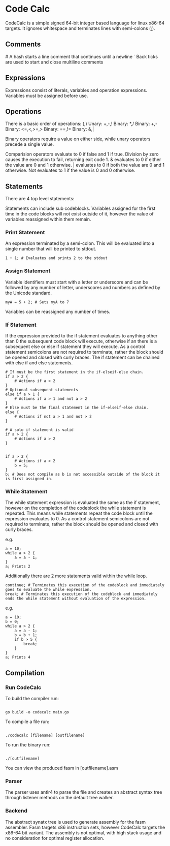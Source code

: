 # Code Calc

CodeCalc is a simple signed 64-bit integer based language for linux x86-64 targets. It ignores whitespace and terminates lines with semi-colons (;).

## Comments

\# A hash starts a line comment that continues until a newline
\` Back ticks are used to start and close multiline comments

## Expressions

Expressions consist of literals, variables and operation expressions. Variables must be assigned before use.

## Operations

There is a basic order of operations:
(,)
Unary: +,-,!
Binary: \*,/
Binary: +,-
Binary: <=,<,>=,>
Binary: ==,!=
Binary: &,|

Binary operators require a value on either side, while unary operators precede a single value.

Comparision operators evaluate to 0 if false and 1 if true. Division by zero causes the execution to fail, returning exit code 1.
& evaluates to 0 if either the value are 0 and 1 otherwise.
| evaluates to 0 if both the value are 0 and 1 otherwise.
Not evaluates to 1 if the value is 0 and 0 otherwise.

## Statements

There are 4 top level statements:

Statements can include sub codeblocks. Variables assigned for the first time in the code blocks will not exist outside of it, however the value of variables reassigned within them remain.

### Print Statement

An expression terminated by a semi-colon. This will be evaluated into a single number that will be printed to stdout.

```
1 + 1; # Evaluates and prints 2 to the stdout
```

### Assign Statement

Variable identifiers must start with a letter or underscore and can be followed by any number of letter, underscores and numbers as defined by the Unicode standard.

```
myA = 5 + 2; # Sets myA to 7
```

Variables can be reassigned any number of times.

### If Statement

If the expression provided to the if statement evaluates to anything other than 0 the subsequent code block will execute, otherwise if an there is a subsequent else or else if statement they will execute.
As a control statement semicolons are not required to terminate, rather the block should be opened and closed with curly braces.
The if statement can be chained with else if and else statements.

```
# If must be the first statement in the if-elseif-else chain.
if a > 2 {
    # Actions if a > 2
}
# Optional subsequent statements
else if a > 1 {
    # Actions if a > 1 and not a > 2
}
# Else must be the final statement in the if-elseif-else chain.
else {
    # Actions if not a > 1 and not > 2
}

# A solo if statement is valid
if a > 2 {
    # Actions if a > 2
}


if a > 2 {
    # Actions if a > 2
    b = 5;
}
b; # Does not compile as b is not accessible outside of the block it is first assigned in.
```

### While Statement

The while statement expression is evaluated the same as the if statement, however on the completion of the codeblock the while statement is repeated. This means while statements repeat the code block until the expression evaluates to 0.
As a control statement semicolons are not required to terminate, rather the block should be opened and closed with curly braces.

e.g.

```
a = 10;
while a > 2 {
    a = a - 1;
}
a; Prints 2
```

Additionally there are 2 more statements valid within the while loop.

```
continue; # Terminates this execution of the codeblock and immediately goes to evaluate the while expression.
break; # Terminates this execution of the codeblock and immediately ends the while statement without evaluation of the expression.
```

e.g.

```
a = 10;
b = 0;
while a > 2 {
    a = a - 1;
    b = b + 1;
    if b > 5 {
        break;
    }
}
a; Prints 4
```

## Compilation

### Run CodeCalc

To build the compiler run:

```

go build -o codecalc main.go

```

To compile a file run:

```

./codecalc [filename] [outfilename]

```

To run the binary run:

```

./[outfilename]

```

You can view the produced fasm in [outfilename].asm

### Parser

The parser uses antlr4 to parse the file and creates an abstract syntax tree through listener methods on the default tree walker.

### Backend

The abstract synatx tree is used to generate assembly for the fasm assembler. Fasm targets x86 instruction sets, however CodeCalc targets the x86-64 bit variant.
The assembly is not optimal, with high stack usage and no consideration for optimal register allocation.
